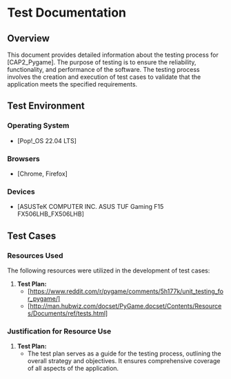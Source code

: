 # Test Documentation

## Overview

This document provides detailed information about the testing process for [CAP2_Pygame]. The purpose of testing is to ensure the reliability, functionality, and performance of the software. The testing process involves the creation and execution of test cases to validate that the application meets the specified requirements.

## Test Environment

### Operating System

- [Pop!_OS 22.04 LTS]

### Browsers

- [Chrome, Firefox]

### Devices

- [ASUSTeK COMPUTER INC. ASUS TUF Gaming F15 FX506LHB_FX506LHB]


## Test Cases

### Resources Used

The following resources were utilized in the development of test cases:

1. **Test Plan:**
   - [https://www.reddit.com/r/pygame/comments/5h177k/unit_testing_for_pygame/]
   - [http://man.hubwiz.com/docset/PyGame.docset/Contents/Resources/Documents/ref/tests.html]

### Justification for Resource Use

1. **Test Plan:**
   - The test plan serves as a guide for the testing process, outlining the overall strategy and objectives. It ensures comprehensive coverage of all aspects of the application.

